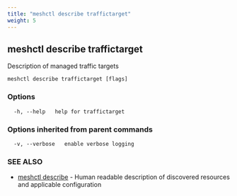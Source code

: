 ```yaml
---
title: "meshctl describe traffictarget"
weight: 5
---
```

## meshctl describe traffictarget

Description of managed traffic targets

```
meshctl describe traffictarget [flags]
```

### Options

```
  -h, --help   help for traffictarget
```

### Options inherited from parent commands

```
  -v, --verbose   enable verbose logging
```

### SEE ALSO

* [meshctl describe](../meshctl_describe)	 - Human readable description of discovered resources and applicable configuration

